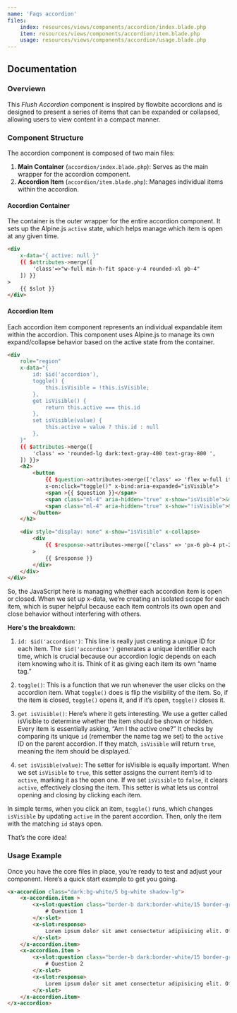 ```yaml
---
name: 'Faqs accordion'
files:
    index: resources/views/components/accordion/index.blade.php
    item: resources/views/components/accordion/item.blade.php
    usage: resources/views/components/accordion/usage.blade.php
---
```



## Documentation

### Overviewn

This *Flush Accordion* component is inspired by flowbite accordions and is designed to present a series of items that can be expanded or collapsed, allowing users to view content in a compact manner.

### Component Structure
The accordion component is composed of two main files: 

1. **Main Container** (``accordion/index.blade.php``): Serves as the main wrapper for the accordion component. 
2. **Accordion Item** (``accordion/item.blade.php``): Manages individual items within the accordion. 

#### Accordion Container 

The container is the outer wrapper for the entire accordion component. It sets up the Alpine.js ``active`` state, which helps manage which item is open at any given time.

```html
<div 
    x-data="{ active: null }" 
    {{ $attributes->merge([
        'class'=>"w-full min-h-fit space-y-4 rounded-xl pb-4"
    ]) }}
>
    {{ $slot }}
</div>
```

#### Accordion  Item

Each accordion  item component represents an individual expandable item within the accordion. This component uses Alpine.js to manage its own expand/collapse behavior based on the active state from the container.

```html
<div 
    role="region" 
    x-data="{
        id: $id('accordion'),
        toggle() {
            this.isVisible = !this.isVisible;
        },
        get isVisible() {
            return this.active === this.id
        },
        set isVisible(value) {
            this.active = value ? this.id : null
        },
    }"
    {{ $attributes->merge([
        'class' => 'rounded-lg dark:text-gray-400 text-gray-800 ',
    ]) }}>
    <h2>
        <button
            {{ $question->attributes->merge(['class' => 'flex w-full items-center justify-between px-6 py-4 text-xl font-bold']) }}
            x-on:click="toggle()" x-bind:aria-expanded="isVisible">
            <span >{{ $question }}</span>
            <span class="ml-4" aria-hidden="true" x-show="isVisible">&minus;</span>
            <span class="ml-4" aria-hidden="true" x-show="!isVisible">&plus;</span>
        </button>
    </h2>

    <div style="display: none" x-show="isVisible" x-collapse>
        <div 
            {{ $response->attributes->merge(['class' => 'px-6 pb-4 pt-2']) }}
        >
            {{ $response }}
        </div>
    </div>
</div>
```
So, the JavaScript here is managing whether each accordion item is open or closed. When we set up x-data, we’re creating an isolated scope for each item, which is super helpful because each item controls its own open and close behavior without interfering with others.

**Here's the breakdown**:

1. ``id: $id('accordion')``: This line is really just creating a unique ID for each item. The`` $id('accordion')`` generates a unique identifier each time, which is crucial because our accordion logic depends on each item knowing who it is. Think of it as giving each item its own “name tag.”

2. ``toggle()``: This is a function that we run whenever the user clicks on the accordion item. What ``toggle()`` does is flip the visibility of the item. So, if the item is closed, ``toggle()`` opens it, and if it’s open, ``toggle()`` closes it.

3. ``get isVisible()``: Here’s where it gets interesting. We use a getter called isVisible to determine whether the item should be shown or hidden. Every item is essentially asking, “Am I the active one?” It checks by comparing its unique ``id`` (remember the name tag we set) to the ``active`` ID on the parent accordion. If they match, ``isVisible`` will return ``true``, meaning the item should be displayed.`

4. ``set isVisible(value)``: The setter for isVisible is equally important. When we set ``isVisible`` to ``true``, this setter assigns the current item’s id to ``active``, marking it as the open one. If we set ``isVisible`` to ``false``, it clears ``active``, effectively closing the item. This setter is what lets us control opening and closing by clicking each item.

In simple terms, when you click an item, ``toggle()`` runs, which changes ``isVisible`` by updating ``active`` in the parent accordion. Then, only the item with the matching ``id`` stays open.

That’s the core idea! 

### Usage Example 

Once you have the core files in place, you’re ready to test and adjust your component. Here’s a quick start example to get you going.

```html
<x-accordion class="dark:bg-white/5 bg-white shadow-lg">
    <x-accordion.item >
        <x-slot:question class="border-b dark:border-white/15 border-gray-300">
            # Question 1 
        </x-slot>
        <x-slot:response>
            Lorem ipsum dolor sit amet consectetur adipisicing elit. Officia, eaque delectus libero atque magnam repellendus iure voluptatum odio eius laudantium officiis repudiandae beatae quasi maxime commodi placeat quia deserunt qui 
        </x-slot>
    </x-accordion.item>
    <x-accordion.item >
        <x-slot:question class="border-b dark:border-white/15 border-gray-300">
            # Question 2 
        </x-slot>
        <x-slot:response>
            Lorem ipsum dolor sit amet consectetur adipisicing elit. Officia, eaque delectus libero atque magnam repellendus iure voluptatum odio eius laudantium officiis repudiandae beatae quasi maxime commodi placeat quia deserunt qui 
        </x-slot>
    </x-accordion.item>
</x-accordion>
```